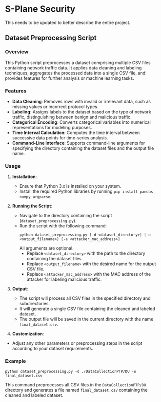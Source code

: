 # S-Plane Security
This needs to be updated to better describe the entire project.

## Dataset Preprocessing Script

### Overview
This Python script preprocesses a dataset comprising multiple CSV files containing network traffic data. It applies data cleaning and labeling techniques, aggregates the processed data into a single CSV file, and provides features for further analysis or machine learning tasks.

### Features
- **Data Cleaning**: Removes rows with invalid or irrelevant data, such as missing values or incorrect protocol types.
- **Labeling**: Assigns labels to the dataset based on the type of network traffic, distinguishing between benign and malicious traffic.
- **Categorical Encoding**: Converts categorical variables into numerical representations for modeling purposes.
- **Time Interval Calculation**: Computes the time interval between successive data points for time-series analysis.
- **Command-Line Interface**: Supports command-line arguments for specifying the directory containing the dataset files and the output file name.

### Usage
1. **Installation**:
   - Ensure that Python 3.x is installed on your system.
   - Install the required Python libraries by running `pip install pandas numpy argparse`.

2. **Running the Script**:
   - Navigate to the directory containing the script (`dataset_preprocessing.py`).
   - Run the script with the following command:
     ```
     python dataset_preprocessing.py [-d <dataset_directory>] [-o <output_filename>] [-a <attacker_mac_address>]
     ```
     All arguments are optional.
     - Replace `<dataset_directory>` with the path to the directory containing the dataset files.
     - Replace `<output_filename>` with the desired name for the output CSV file.
     - Replace `<attacker_mac_address>` with the MAC address of the attacker for labeling malicious traffic.

3. **Output**:
   - The script will process all CSV files in the specified directory and subdirectories.
   - It will generate a single CSV file containing the cleaned and labeled dataset.
   - The output file will be saved in the current directory with the name `final_dataset.csv`.

4. **Customization**:
- Adjust any other parameters or preprocessing steps in the script according to your dataset requirements.

### Example
```
python dataset_preprocessing.py -d ./DataCollectionPTP/DU -o final_dataset.csv
```
This command preprocesses all CSV files in the `DataCollectionPTP/DU` directory and generates a file named `final_dataset.csv` containing the cleaned and labeled dataset.

